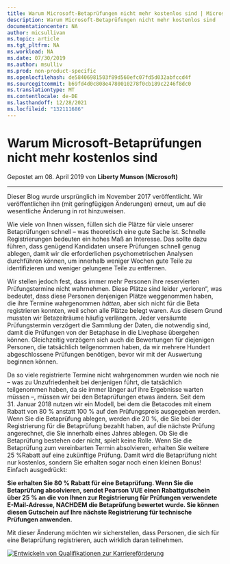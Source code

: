 ```yaml
---
title: Warum Microsoft-Betaprüfungen nicht mehr kostenlos sind | Microsoft-Dokumentation
description: Warum Microsoft-Betaprüfungen nicht mehr kostenlos sind
documentationcenter: NA
author: micsullivan
ms.topic: article
ms.tgt_pltfrm: NA
ms.workload: NA
ms.date: 07/30/2019
ms.author: msulliv
ms.prod: non-product-specific
ms.openlocfilehash: de58406981503f89d560efc07fd5d032abfccd4f
ms.sourcegitcommit: b69fd4d0c808e4780010278f0cb189c2246f8dc0
ms.translationtype: MT
ms.contentlocale: de-DE
ms.lasthandoff: 12/28/2021
ms.locfileid: "132111686"
---
```

# <a name="why-microsoft-beta-exams-are-no-longer-free"></a>Warum Microsoft-Betaprüfungen nicht mehr kostenlos sind

Gepostet am 08. April 2019 von **Liberty Munson (Microsoft)**

___

Dieser Blog wurde ursprünglich im November 2017 veröffentlicht. Wir veröffentlichen ihn (mit geringfügigen Änderungen) erneut, um auf die wesentliche Änderung in rot hinzuweisen.

Wie viele von Ihnen wissen, füllen sich die Plätze für viele unserer Betaprüfungen schnell – was theoretisch eine gute Sache ist. Schnelle Registrierungen bedeuten ein hohes Maß an Interesse. Das sollte dazu führen, dass genügend Kandidaten unsere Prüfungen schnell genug ablegen, damit wir die erforderlichen psychometrischen Analysen durchführen können, um innerhalb weniger Wochen gute Teile zu identifizieren und weniger gelungene Teile zu entfernen.

Wir stellen jedoch fest, dass immer mehr Personen ihre reservierten Prüfungstermine nicht wahrnehmen. Diese Plätze sind leider „verloren“, was bedeutet, dass diese Personen denjenigen Plätze weggenommen haben, die ihre Termine wahrgenommen *hätten*, aber sich nicht für die Beta registrieren konnten, weil schon alle Plätze belegt waren. Aus diesem Grund mussten wir Betazeiträume häufig verlängern. Jeder versäumte Prüfungstermin verzögert die Sammlung der Daten, die notwendig sind, damit die Prüfungen von der Betaphase in die Livephase übergehen können. Gleichzeitig verzögern sich auch die Bewertungen für diejenigen Personen, die tatsächlich teilgenommen haben, da wir mehrere Hundert abgeschlossene Prüfungen benötigen, bevor wir mit der Auswertung beginnen können.

Da so viele registrierte Termine nicht wahrgenommen wurden wie noch nie – was zu Unzufriedenheit bei denjenigen führt, die tatsächlich teilgenommen haben, da sie immer länger auf ihre Ergebnisse warten müssen –, müssen wir bei den Betaprüfungen etwas ändern. Seit dem 31. Januar 2018 nutzen wir ein Modell, bei dem die Betacodes mit einem Rabatt von 80 % anstatt 100 % auf den Prüfungspreis ausgegeben werden. Wenn Sie die Betaprüfung ablegen, werden die 20 %, die Sie bei der Registrierung für die Betaprüfung bezahlt haben, auf die nächste Prüfung angerechnet, die Sie innerhalb eines Jahres ablegen. Ob Sie die Betaprüfung bestehen oder nicht, spielt keine Rolle. Wenn Sie die Betaprüfung zum vereinbarten Termin absolvieren, erhalten Sie weitere 25 %Rabatt auf eine zukünftige Prüfung. Damit wird die Betaprüfung nicht nur kostenlos, sondern Sie erhalten sogar noch einen kleinen Bonus! Einfach ausgedrückt:

**Sie erhalten Sie 80 % Rabatt für eine Betaprüfung. Wenn Sie die Betaprüfung absolvieren, sendet Pearson VUE einen Rabattgutschein über 25 % an die von Ihnen zur Registrierung für Prüfungen verwendete E-Mail-Adresse, NACHDEM die Betaprüfung bewertet wurde. Sie können diesen Gutschein auf Ihre nächste Registrierung für technische Prüfungen anwenden.**

Mit dieser Änderung möchten wir sicherstellen, dass Personen, die sich für eine Betaprüfung registrieren, auch wirklich daran teilnehmen.


[![Entwickeln von Qualifikationen zur Karriereförderung](images/microsoft-certified-banner.png)](https://www.microsoft.com/learning/azure-training-certification.aspx?WT.icid=mva_bnr_lexawareness_usen_asi_rightrail_oct2017)